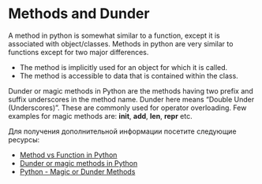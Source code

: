 # Methods and Dunder

A method in python is somewhat similar to a function, except it is associated with object/classes. Methods in python are very similar to functions except for two major differences.

- The method is implicitly used for an object for which it is called.
- The method is accessible to data that is contained within the class.

Dunder or magic methods in Python are the methods having two prefix and suffix underscores in the method name. Dunder here means “Double Under (Underscores)”. These are commonly used for operator overloading. Few examples for magic methods are: **init**, **add**, **len**, **repr** etc.

Для получения дополнительной информации посетите следующие ресурсы:

- [Method vs Function in Python](https://www.tutorialspoint.com/difference-between-method-and-function-in-python)
- [Dunder or magic methods in Python](https://www.geeksforgeeks.org/dunder-magic-methods-python/)
- [Python - Magic or Dunder Methods](https://www.tutorialsteacher.com/python/magic-methods-in-python)
